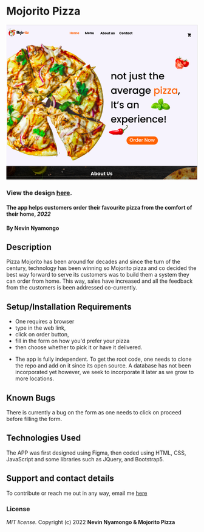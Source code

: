 # Mojorito Pizza
![Design](Assets/Figma.png)
### View the design [here](https://www.figma.com/file/x90cOf9ZZae3o4ZEyRe1Yx/Mojorito?node-id=0%3A1).
#### The app helps customers order their favourite pizza from the comfort of their home, ***2022***
#### By **Nevin Nyamongo**
## Description
 Pizza Mojorito has been around for decades and since the turn of the century, technology has been winning so Mojorito pizza and co decided the best way forward to serve its customers was to build them a system they can order from home. This way, sales have increased and all the feedback from the customers is been addressed co-currently.
## Setup/Installation Requirements
* One requires a browser
* type in the web link,
* click on order button,
* fill in the form on how you'd prefer your pizza
* then choose whether to pick it or have it delivered.
- The app is fully independent. To get the root code, one needs to clone the repo and add on it since its open source. A database has not been incorporated yet however, we seek to incorporate it later as we grow to more locations.
## Known Bugs
There is currently a bug on the form as one needs to click on proceed before filling the form.
## Technologies Used
The APP was first designed using Figma, then coded using HTML, CSS, JavaScript and some libraries such as JQuery, and Bootstrap5.
## Support and contact details
To contribute or reach me out in any way, email me [here](mailto:nyamongonevin9@gmail.com)
### License
*MIT license.*
Copyright (c) 2022 **Nevin Nyamongo & Mojorito Pizza**
